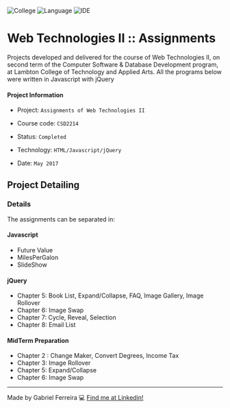 ![College](https://img.shields.io/badge/College-Lambton_College-blue)
![Language](https://img.shields.io/badge/Language-C%23-blueviolet)
![IDE](https://img.shields.io/badge/IDE-Visual_Studio-blueviolet)


# Web Technologies II :: Assignments
Projects developed and delivered for the course of Web Technologies II, on second term of the Computer Software & Database Development program, at Lambton College of Technology and Applied Arts. All the programs below were written in Javascript with jQuery

#### Project Information
- Project: ``Assignments of Web Technologies II``
&nbsp;

- Course code: ``CSD2214``
&nbsp;

- Status: ``Completed``
&nbsp;

- Technology: ``HTML/Javascript/jQuery``
&nbsp;

- Date: ``May 2017``
&nbsp;

## Project Detailing
### Details
The assignments can be separated in:
#### Javascript
- Future Value
- MilesPerGalon
- SlideShow

#### jQuery
- Chapter 5: Book List, Expand/Collapse, FAQ, Image Gallery, Image Rollover
- Chapter 6: Image Swap
- Chapter 7: Cycle, Reveal, Selection
- Chapter 8: Email List

#### MidTerm Preparation
- Chapter 2 : Change Maker, Convert Degrees, Income Tax
- Chapter 3: Image Rollover
- Chapter 5: Expand/Collapse
- Chapter 6: Image Swap

--- 
Made by Gabriel Ferreira :computer: [Find me at Linkedin!](https://www.linkedin.com/in/gabriel-f-sousa/)
